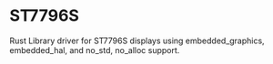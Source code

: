 # ST7796S
Rust Library driver for ST7796S displays using embedded_graphics, embedded_hal, and no_std, no_alloc support.
